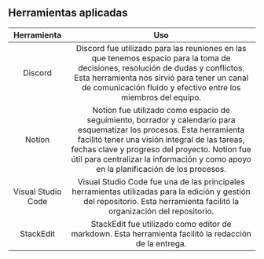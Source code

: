## Herramientas aplicadas
| Herramienta | Uso |
|:-----:|:------:|
| Discord | Discord fue utilizado para las reuniones en las que tenemos espacio para la toma de decisiones, resolución de dudas y conflictos. Esta herramienta nos sirvió para tener un canal de comunicación fluido y efectivo entre los miembros del equipo.  |
| Notion | Notion fue utilizado como espacio de seguimiento, borrador y calendario para esquematizar los procesos. Esta herramienta facilitó tener una visión integral de las tareas, fechas clave y progreso del proyecto. Notion fue útil para centralizar la información y como apoyo en la planificación de los procesos. |
| Visual Studio Code | Visual Studio Code fue una de las principales herramientas utilizadas para la edición y gestión del repositorio. Esta herramienta facilitó la organización del repositorio. |
|StackEdit| StackEdit fue utilizado como editor de markdown. Esta herramienta facilitó la redacción de la entrega.|
